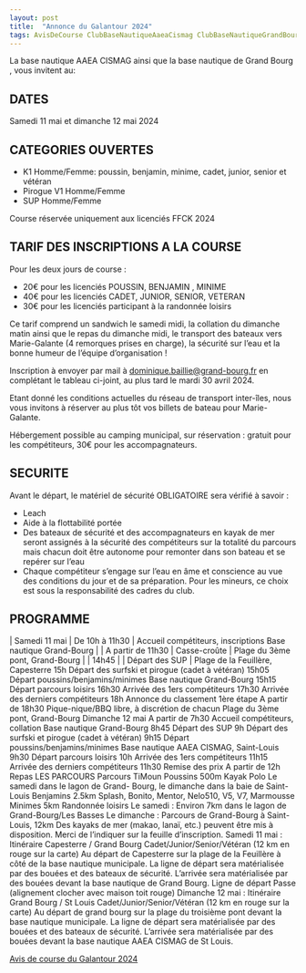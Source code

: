 ```yaml
---
layout: post
title:  "Annonce du Galantour 2024"
tags: AvisDeCourse ClubBaseNautiqueAaeaCismag ClubBaseNautiqueGrandBourg CompetGalantour2024 VilleCapesterreMG VilleGrandBourgMG
---
```


La base nautique AAEA CISMAG ainsi que la base nautique de Grand Bourg , vous invitent au:

## DATES

Samedi 11 mai et dimanche 12 mai 2024

## CATEGORIES OUVERTES

* K1 Homme/Femme: poussin, benjamin, minime, cadet, junior, senior et vétéran
* Pirogue V1 Homme/Femme
* SUP Homme/Femme

Course réservée uniquement aux licenciés FFCK 2024

## TARIF DES INSCRIPTIONS A LA COURSE

Pour les deux jours de course :
* 20€ pour les licenciés POUSSIN, BENJAMIN , MINIME
* 40€ pour les licenciés CADET, JUNIOR, SENIOR, VETERAN
* 30€ pour les licenciés participant à la randonnée loisirs

Ce tarif comprend un sandwich le samedi midi, la collation du dimanche matin ainsi que le repas du dimanche midi, le transport
des bateaux vers Marie-Galante (4 remorques prises en charge), la sécurité sur l’eau et la bonne humeur de l’équipe
d’organisation !

Inscription à envoyer par mail à dominique.baillie@grand-bourg.fr
en complétant le tableau ci-joint, au plus tard le mardi 30 avril 2024.

Etant donné les conditions actuelles du réseau de transport inter-îles, nous vous invitons à réserver au plus tôt vos billets de
bateau pour Marie-Galante.

Hébergement possible au camping municipal, sur réservation : gratuit pour les compétiteurs, 30€ pour les
accompagnateurs.

## SECURITE

Avant le départ, le matériel de sécurité OBLIGATOIRE sera vérifié à savoir :
* Leach
* Aide à la flottabilité portée
* Des bateaux de sécurité et des accompagnateurs en kayak de mer seront assignés à la sécurité des compétiteurs
sur la totalité du parcours mais chacun doit être autonome pour remonter dans son bateau et se repérer sur l’eau
* Chaque compétiteur s’engage sur l’eau en âme et conscience au vue des conditions du jour et de sa préparation.
Pour les mineurs, ce choix est sous la responsabilité des cadres du club.

## PROGRAMME

| Samedi 11 mai | De 10h à 11h30 | Accueil compétiteurs, inscriptions Base nautique Grand-Bourg |
| A partir de 11h30 | Casse-croûte | Plage du 3ème pont, Grand-Bourg |
| 14h45 | | Départ des SUP |
Plage de la Feuillère, Capesterre
15h Départ des surfski et pirogue
(cadet à vétéran)
15h05 Départ poussins/benjamins/minimes
Base nautique Grand-Bourg
15h15 Départ parcours loisirs
16h30 Arrivée des 1ers compétiteurs
17h30 Arrivée des derniers compétiteurs
18h Annonce du classement 1ère étape
A partir de 18h30 Pique-nique/BBQ libre, à discrétion de chacun Plage du 3ème pont, Grand-Bourg
Dimanche 12 mai
A partir de 7h30 Accueil compétiteurs, collation
Base nautique Grand-Bourg
8h45 Départ des SUP
9h Départ des surfski et pirogue
(cadet à vétéran)
9h15 Départ poussins/benjamins/minimes
Base nautique AAEA CISMAG,
Saint-Louis
9h30 Départ parcours loisirs
10h Arrivée des 1ers compétiteurs
11h15 Arrivée des derniers compétiteurs
11h30 Remise des prix
A partir de 12h Repas
LES PARCOURS
Parcours TiMoun
Poussins 500m Kayak Polo Le samedi dans le lagon de Grand-
Bourg, le dimanche dans la baie de
Saint-Louis
Benjamins 2.5km Splash, Bonito, Mentor,
Nelo510, V5, V7, Marmousse
Minimes 5km
Randonnée loisirs
Le samedi : Environ 7km dans le lagon de Grand-Bourg/Les Basses
Le dimanche : Parcours de Grand-Bourg à Saint-Louis, 12km
Des kayaks de mer (makao, lanaï, etc.) peuvent être mis à disposition. Merci de l’indiquer sur la feuille d’inscription.
Samedi 11 mai : Itinéraire Capesterre / Grand Bourg
Cadet/Junior/Senior/Vétéran (12 km en rouge sur la carte) Au départ de Capesterre sur la plage de la
Feuillère à côté de la base nautique municipale. La ligne de départ sera matérialisée par des bouées et
des bateaux de sécurité. L’arrivée sera matérialisée par des bouées devant la base nautique de Grand
Bourg.
Ligne de départ
Passe (alignement clocher avec maison toit rouge)
Dimanche 12 mai : Itinéraire Grand Bourg / St Louis
Cadet/Junior/Senior/Vétéran (12 km en rouge sur la carte) Au départ de grand bourg sur la plage du
troisième pont devant la base nautique municipale. La ligne de départ sera matérialisée par des bouées et
des bateaux de sécurité. L’arrivée sera matérialisée par des bouées devant la base nautique AAEA CISMAG
de St Louis.

[Avis de course du Galantour 2024](/assets/BaseNautiqueAaeaCismagEtBaseNautiqueGrandBourg/2024-galantour-avis.pdf)